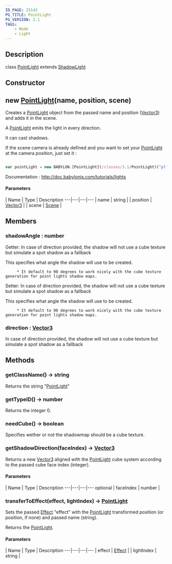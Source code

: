 ```yaml
---
ID_PAGE: 25143
PG_TITLE: PointLight
PG_VERSION: 2.1
TAGS:
    - Node
    - Light
---
```

## Description

class [PointLight](/classes/3.1/PointLight) extends [ShadowLight](/classes/3.1/ShadowLight)



## Constructor

## new [PointLight](/classes/3.1/PointLight)(name, position, scene)

Creates a [PointLight](/classes/3.1/PointLight) object from the passed name and position ([Vector3](/classes/3.1/Vector3)) and adds it in the scene.

A [PointLight](/classes/3.1/PointLight) emits the light in every direction.

It can cast shadows.

If the scene camera is already defined and you want to set your [PointLight](/classes/3.1/PointLight) at the camera position, just set it :

```javascript

var pointLight = new BABYLON.[PointLight](/classes/3.1/PointLight)("pl", camera.position, scene);

```

Documentation : http://doc.babylonjs.com/tutorials/lights

#### Parameters
 | Name | Type | Description
---|---|---|---
 | name | string | 
 | position | [Vector3](/classes/3.1/Vector3) | 
 | scene | [Scene](/classes/3.1/Scene) | 
## Members

### shadowAngle : number

Getter: In case of direction provided, the shadow will not use a cube texture but simulate a spot shadow as a fallback

This specifies what angle the shadow will use to be created.

         * It default to 90 degrees to work nicely with the cube texture generation for point lights shadow maps.

Setter: In case of direction provided, the shadow will not use a cube texture but simulate a spot shadow as a fallback

This specifies what angle the shadow will use to be created.

         * It default to 90 degrees to work nicely with the cube texture generation for point lights shadow maps.
### direction : [Vector3](/classes/3.1/Vector3)

In case of direction provided, the shadow will not use a cube texture but simulate a spot shadow as a fallback
## Methods

### getClassName() &rarr; string

Returns the string "[PointLight](/classes/3.1/PointLight)"
### getTypeID() &rarr; number

Returns the integer 0.
### needCube() &rarr; boolean

Specifies wether or not the shadowmap should be a cube texture.
### getShadowDirection(faceIndex) &rarr; [Vector3](/classes/3.1/Vector3)

Returns a new [Vector3](/classes/3.1/Vector3) aligned with the [PointLight](/classes/3.1/PointLight) cube system according to the passed cube face index (integer).

#### Parameters
 | Name | Type | Description
---|---|---|---
optional | faceIndex | number | 

### transferToEffect(effect, lightIndex) &rarr; [PointLight](/classes/3.1/PointLight)

Sets the passed [Effect](/classes/3.1/Effect) "effect" with the [PointLight](/classes/3.1/PointLight) transformed position (or position, if none) and passed name (string).

Returns the [PointLight](/classes/3.1/PointLight).

#### Parameters
 | Name | Type | Description
---|---|---|---
 | effect | [Effect](/classes/3.1/Effect) | 
 | lightIndex | string | 
